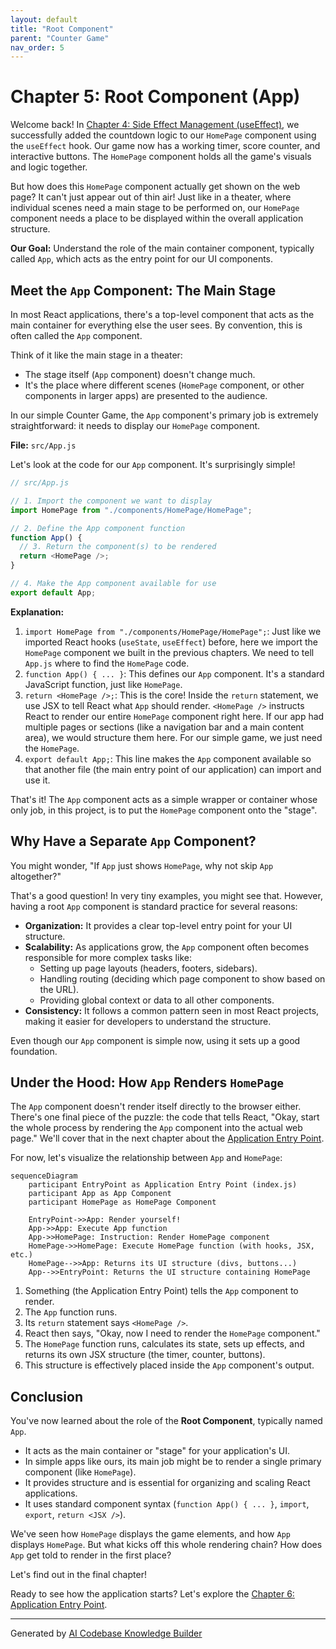 ```yaml
---
layout: default
title: "Root Component"
parent: "Counter Game"
nav_order: 5
---
```


# Chapter 5: Root Component (App)

Welcome back! In [Chapter 4: Side Effect Management (useEffect)](04_side_effect_management__useeffect__.md), we successfully added the countdown logic to our `HomePage` component using the `useEffect` hook. Our game now has a working timer, score counter, and interactive buttons. The `HomePage` component holds all the game's visuals and logic together.

But how does this `HomePage` component actually get shown on the web page? It can't just appear out of thin air! Just like in a theater, where individual scenes need a main stage to be performed on, our `HomePage` component needs a place to be displayed within the overall application structure.

**Our Goal:** Understand the role of the main container component, typically called `App`, which acts as the entry point for our UI components.

## Meet the `App` Component: The Main Stage

In most React applications, there's a top-level component that acts as the main container for everything else the user sees. By convention, this is often called the `App` component.

Think of it like the main stage in a theater:
*   The stage itself (`App` component) doesn't change much.
*   It's the place where different scenes (`HomePage` component, or other components in larger apps) are presented to the audience.

In our simple Counter Game, the `App` component's primary job is extremely straightforward: it needs to display our `HomePage` component.

**File:** `src/App.js`

Let's look at the code for our `App` component. It's surprisingly simple!

```javascript
// src/App.js

// 1. Import the component we want to display
import HomePage from "./components/HomePage/HomePage";

// 2. Define the App component function
function App() {
  // 3. Return the component(s) to be rendered
  return <HomePage />;
}

// 4. Make the App component available for use
export default App;
```

**Explanation:**

1.  `import HomePage from "./components/HomePage/HomePage";`: Just like we imported React hooks (`useState`, `useEffect`) before, here we import the `HomePage` component we built in the previous chapters. We need to tell `App.js` where to find the `HomePage` code.
2.  `function App() { ... }`: This defines our `App` component. It's a standard JavaScript function, just like `HomePage`.
3.  `return <HomePage />;`: This is the core! Inside the `return` statement, we use JSX to tell React what `App` should render. `<HomePage />` instructs React to render our entire `HomePage` component right here. If our app had multiple pages or sections (like a navigation bar and a main content area), we would structure them here. For our simple game, we just need the `HomePage`.
4.  `export default App;`: This line makes the `App` component available so that another file (the main entry point of our application) can import and use it.

That's it! The `App` component acts as a simple wrapper or container whose only job, in this project, is to put the `HomePage` component onto the "stage".

## Why Have a Separate `App` Component?

You might wonder, "If `App` just shows `HomePage`, why not skip `App` altogether?"

That's a good question! In very tiny examples, you might see that. However, having a root `App` component is standard practice for several reasons:

*   **Organization:** It provides a clear top-level entry point for your UI structure.
*   **Scalability:** As applications grow, the `App` component often becomes responsible for more complex tasks like:
    *   Setting up page layouts (headers, footers, sidebars).
    *   Handling routing (deciding which page component to show based on the URL).
    *   Providing global context or data to all other components.
*   **Consistency:** It follows a common pattern seen in most React projects, making it easier for developers to understand the structure.

Even though our `App` component is simple now, using it sets up a good foundation.

## Under the Hood: How `App` Renders `HomePage`

The `App` component doesn't render itself directly to the browser either. There's one final piece of the puzzle: the code that tells React, "Okay, start the whole process by rendering the `App` component into the actual web page." We'll cover that in the next chapter about the [Application Entry Point](06_application_entry_point_.md).

For now, let's visualize the relationship between `App` and `HomePage`:

```mermaid
sequenceDiagram
    participant EntryPoint as Application Entry Point (index.js)
    participant App as App Component
    participant HomePage as HomePage Component

    EntryPoint->>App: Render yourself!
    App->>App: Execute App function
    App->>HomePage: Instruction: Render HomePage component
    HomePage->>HomePage: Execute HomePage function (with hooks, JSX, etc.)
    HomePage-->>App: Returns its UI structure (divs, buttons...)
    App-->>EntryPoint: Returns the UI structure containing HomePage
```

1.  Something (the Application Entry Point) tells the `App` component to render.
2.  The `App` function runs.
3.  Its `return` statement says `<HomePage />`.
4.  React then says, "Okay, now I need to render the `HomePage` component."
5.  The `HomePage` function runs, calculates its state, sets up effects, and returns its own JSX structure (the timer, counter, buttons).
6.  This structure is effectively placed inside the `App` component's output.

## Conclusion

You've now learned about the role of the **Root Component**, typically named `App`.

*   It acts as the main container or "stage" for your application's UI.
*   In simple apps like ours, its main job might be to render a single primary component (like `HomePage`).
*   It provides structure and is essential for organizing and scaling React applications.
*   It uses standard component syntax (`function App() { ... }`, `import`, `export`, `return <JSX />`).

We've seen how `HomePage` displays the game elements, and how `App` displays `HomePage`. But what kicks off this whole rendering chain? How does `App` get told to render in the first place?

Let's find out in the final chapter!

Ready to see how the application starts? Let's explore the [Chapter 6: Application Entry Point](06_application_entry_point_.md).

---

Generated by [AI Codebase Knowledge Builder](https://github.com/The-Pocket/Tutorial-Codebase-Knowledge)